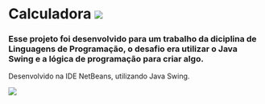 # Calculadora        <img src=         "https://lh3.googleusercontent.com/pw/AL9nZEWO9Ar0r7_tXI7T7H8t5upqYcP5FvEyqBqSn2Lnwxrgc83clxYGMTA8qzd8YiYajJ8ZIdry2eeHdZKehQvmYlYWFGK2yPlGN5Byw4MfpwO5bHwBUJVR5-LTYDj-sjqpIlwv-OFg_yAiUittwsD1bJY=s24-no?authuser=0"/>

### Esse projeto foi desenvolvido para um trabalho da diciplina de Linguagens de Programação, o desafio era utilizar o Java Swing e a lógica de programação para criar algo.

Desenvolvido na IDE NetBeans, utilizando Java Swing. 

<div align="left">
  <a href="https://github.com/isabela-reis">
  <img src="https://lh3.googleusercontent.com/pw/AL9nZEUVLza32CSZis3L-k4KYqKonv71MshWIfAyE2o4eywAw2_ft6DvBBq-7Oys_wCOf44FQ2q5dvS0VFWP3zviWKQXwjefQwkDwgYGoS2X3sqkFI7xCNguZ7LqtFeB2kvyNzIb6UoHDf6mA2CDOKct7j4=w346-h477-no?authuser=0"/>
</div>
